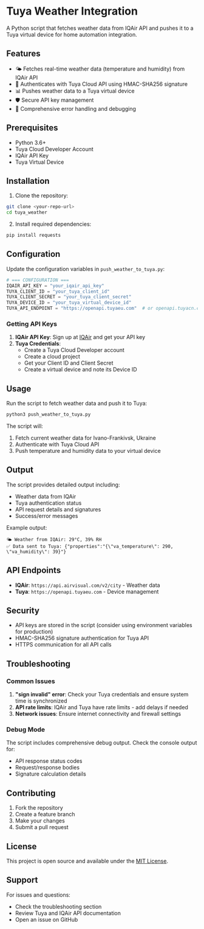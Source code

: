 # Tuya Weather Integration

A Python script that fetches weather data from IQAir API and pushes it to a Tuya virtual device for home automation integration.

## Features

- 🌤️ Fetches real-time weather data (temperature and humidity) from IQAir API
- 🔐 Authenticates with Tuya Cloud API using HMAC-SHA256 signature
- 📊 Pushes weather data to a Tuya virtual device
- 🛡️ Secure API key management
- 📝 Comprehensive error handling and debugging

## Prerequisites

- Python 3.6+
- Tuya Cloud Developer Account
- IQAir API Key
- Tuya Virtual Device

## Installation

1. Clone the repository:
```bash
git clone <your-repo-url>
cd tuya_weather
```

2. Install required dependencies:
```bash
pip install requests
```

## Configuration

Update the configuration variables in `push_weather_to_tuya.py`:

```python
# === CONFIGURATION ===
IQAIR_API_KEY = "your_iqair_api_key"
TUYA_CLIENT_ID = "your_tuya_client_id"
TUYA_CLIENT_SECRET = "your_tuya_client_secret"
TUYA_DEVICE_ID = "your_tuya_virtual_device_id"
TUYA_API_ENDPOINT = "https://openapi.tuyaeu.com"  # or openapi.tuyacn.com for China
```

### Getting API Keys

1. **IQAir API Key**: Sign up at [IQAir](https://www.iqair.com/) and get your API key
2. **Tuya Credentials**: 
   - Create a Tuya Cloud Developer account
   - Create a cloud project
   - Get your Client ID and Client Secret
   - Create a virtual device and note its Device ID

## Usage

Run the script to fetch weather data and push it to Tuya:

```bash
python3 push_weather_to_tuya.py
```

The script will:
1. Fetch current weather data for Ivano-Frankivsk, Ukraine
2. Authenticate with Tuya Cloud API
3. Push temperature and humidity data to your virtual device

## Output

The script provides detailed output including:
- Weather data from IQAir
- Tuya authentication status
- API request details and signatures
- Success/error messages

Example output:
```
🌤 Weather from IQAir: 29°C, 39% RH
✅ Data sent to Tuya: {"properties":"{\"va_temperature\": 290, \"va_humidity\": 39}"}
```

## API Endpoints

- **IQAir**: `https://api.airvisual.com/v2/city` - Weather data
- **Tuya**: `https://openapi.tuyaeu.com` - Device management

## Security

- API keys are stored in the script (consider using environment variables for production)
- HMAC-SHA256 signature authentication for Tuya API
- HTTPS communication for all API calls

## Troubleshooting

### Common Issues

1. **"sign invalid" error**: Check your Tuya credentials and ensure system time is synchronized
2. **API rate limits**: IQAir and Tuya have rate limits - add delays if needed
3. **Network issues**: Ensure internet connectivity and firewall settings

### Debug Mode

The script includes comprehensive debug output. Check the console output for:
- API response status codes
- Request/response bodies
- Signature calculation details

## Contributing

1. Fork the repository
2. Create a feature branch
3. Make your changes
4. Submit a pull request

## License

This project is open source and available under the [MIT License](LICENSE).

## Support

For issues and questions:
- Check the troubleshooting section
- Review Tuya and IQAir API documentation
- Open an issue on GitHub 